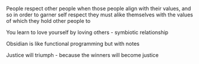 People respect other people when those people align with their values, and so in order to garner self respect they must alike themselves with the values of which they hold other people to

You learn to love yourself by loving others - symbiotic relationship 

Obsidian is like functional programming but with notes

Justice will triumph - because the winners will become justice